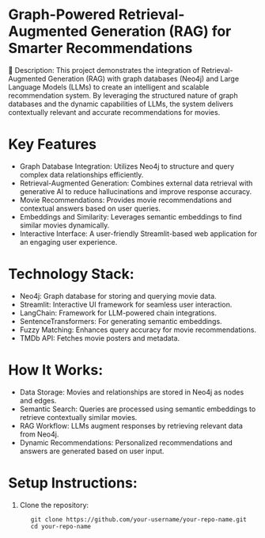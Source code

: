 # Graph-Powered Retrieval-Augmented Generation (RAG) for Smarter Recommendations

🚀 Description: This project demonstrates the integration of Retrieval-Augmented Generation (RAG) with graph databases (Neo4j) and Large Language
Models (LLMs) to create an intelligent and scalable recommendation system. By leveraging the structured nature of graph databases and the dynamic
capabilities of LLMs, the system delivers contextually relevant and accurate recommendations for movies.

# Key Features 
  * Graph Database Integration: Utilizes Neo4j to structure and query complex data relationships efficiently.
  * Retrieval-Augmented Generation: Combines external data retrieval with generative AI to reduce hallucinations and improve response accuracy.
  * Movie Recommendations: Provides movie recommendations and contextual answers based on user queries.
  * Embeddings and Similarity: Leverages semantic embeddings to find similar movies dynamically.
  * Interactive Interface: A user-friendly Streamlit-based web application for an engaging user experience.

# Technology Stack:
  * Neo4j: Graph database for storing and querying movie data.
  * Streamlit: Interactive UI framework for seamless user interaction.
  * LangChain: Framework for LLM-powered chain integrations.
  * SentenceTransformers: For generating semantic embeddings.
  * Fuzzy Matching: Enhances query accuracy for movie recommendations.
  * TMDb API: Fetches movie posters and metadata.

# How It Works:
  * Data Storage: Movies and relationships are stored in Neo4j as nodes and edges.
  * Semantic Search: Queries are processed using semantic embeddings to retrieve contextually similar movies.
  * RAG Workflow: LLMs augment responses by retrieving relevant data from Neo4j.
  * Dynamic Recommendations: Personalized recommendations and answers are generated based on user input.
# Setup Instructions:
  1. Clone the repository:

     ```
        git clone https://github.com/your-username/your-repo-name.git
        cd your-repo-name
